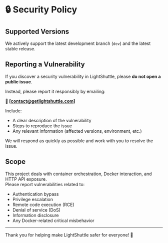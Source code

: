 # 🔒 Security Policy

## Supported Versions

We actively support the latest development branch (`dev`) and the latest stable release.

## Reporting a Vulnerability

If you discover a security vulnerability in LightShuttle, please **do not open a public issue**.

Instead, please report it responsibly by emailing:

**📧 [contact@getlightshuttle.com]**

Include:

- A clear description of the vulnerability
- Steps to reproduce the issue
- Any relevant information (affected versions, environment, etc.)

We will respond as quickly as possible and work with you to resolve the issue.

## Scope

This project deals with container orchestration, Docker interaction, and HTTP API exposure.  
Please report vulnerabilities related to:

- Authentication bypass
- Privilege escalation
- Remote code execution (RCE)
- Denial of service (DoS)
- Information disclosure
- Any Docker-related critical misbehavior

---

Thank you for helping make LightShuttle safer for everyone! 🚀
